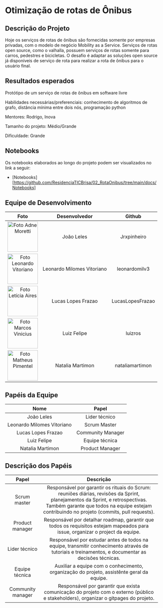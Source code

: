 # Otimização de rotas de Ônibus

## Descrição do Projeto

Hoje os serviços de rotas de ônibus são fornecidas somente por empresas privadas, com o modelo de negócio Mobility as a Service. Serviços de rotas open source, como o valhalla, possuem serviços de rotas somente para carros, pedestres e bicicletas. O desafio é adaptar as soluções open source já disponíveis de serviço de rota para realizar a rota de ônibus para o usuário final.

## Resultados esperados

Protótipo de um serviço de rotas de ônibus em software livre

Habilidades necessárias/preferenciais: conhecimento de algoritmos de grafo, distância mínima entre dois nós, programação python

Mentores: Rodrigo, Inova

Tamanho do projeto: Médio/Grande

Dificuldade: Grande

## Notebooks

Os notebooks elaborados ao longo do projeto podem ser visualizados no link a seguir:

- [Notebooks][https://github.com/ResidenciaTICBrisa/02_RotaOnibus/tree/main/docs/Notebooks]

## Equipe de Desenvolvimento

|                                                        Foto                                                        |       Desenvolvedor       |      Github      |
| :----------------------------------------------------------------------------------------------------------------: | :------------------------: | :--------------: |
| <img src="https://avatars.githubusercontent.com/u/124414056?v=4" width="100px;" alt="Foto Adne Moretti"/><br> |        João Leles        |   Jrxpinheiro   |
| <img src="https://avatars.githubusercontent.com/u/80769421?v=4" width="100px;" alt="Foto Leonardo Vitoriano"/> | Leonardo Milomes Vitoriano |  leonardomilv3  |
|   <img src="https://avatars.githubusercontent.com/u/89523373?v=4" width="100px;" alt="Foto Letícia Aires"/>   |     Lucas Lopes Frazao     | LucasLopesFrazao |
|  <img src="https://avatars.githubusercontent.com/u/64107306?v=4" width="100px;" alt="Foto Marcos Vinicius"/>  |        Luiz Felipe        |     luizros     |
| <img src= "https://avatars.githubusercontent.com/u/42724774?v=4"  width="100px;" alt="Foto Matheus Pimentel"/> |      Natalia Martimon      | nataliamartimon |

## Papéis da Equipe

|            Nome            |       Papel       |
| :------------------------: | :---------------: |
|        João Leles        |  Lider técnico  |
| Leonardo Milomes Vitoriano |   Scrum Master   |
|     Lucas Lopes Frazao     | Community Manager |
|        Luiz Felipe        |  Equipe técnica  |
|      Natalia Martimon      |  Product Manager  |

## Descrição dos Papéis

|       Papel       |                                                                                                           Descrição                                                                                                           |
| :---------------: | :------------------------------------------------------------------------------------------------------------------------------------------------------------------------------------------------------------------------------: |
|   Scrum master   | Responsável por garantir os rituais do Scrum: reuniões diárias, revisões da Sprint, planejamentos da Sprint, e retrospectivas. Também garante que todos na equipe estejam contribuindo no projeto (commits, pull requests). |
|  Product manager  |                                                 Responsável por detalhar roadmap, garantir que todos os requisitos estejam mapeados para issue, organizar o project da equipe.                                                 |
|  Lider técnico  |                                      Responsável por estudar antes de todos na equipe, transmitir conhecimento através de tutoriais e treinamentos, e documentar as decisões técnicas.                                      |
|  Equipe técnica  |                                                                   Auxiliar a equipe com o conhecimento, organização do projeto, assistênte geral da equipe.                                                                   |
| Community manager |                                             Responsável por garantir que exista comunicação do projeto com o externo (público e stakeholders), organizar o gitpages do projeto.                                             |